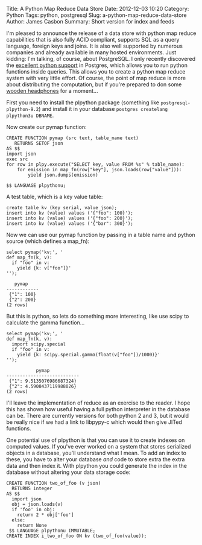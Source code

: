 Title: A Python Map Reduce Data Store
Date: 2012-12-03 10:20
Category: Python
Tags: python, postgresql
Slug: a-python-map-reduce-data-store
Author: James Casbon
Summary: Short version for index and feeds


I'm pleased to announce the release of a data store with python map reduce
capabilities that is also fully ACID compliant, supports SQL as a query
language, foreign keys and joins.  It is also well supported by numerous
companies and already available in many hosted environments.  Just kidding: I'm
talking, of course, about PostgreSQL. I only recently discovered the [excellent
python support](http://www.postgresql.org/docs/9.2/static/plpython.html) in Postgres, 
which allows you to run python functions inside queries.  This allows you to
create a python map reduce system with very little effort.  Of course, the point
of map reduce is more about distributing the computation, but if you're prepared
to don some [wooden headphones](http://en.wikipedia.org/wiki/Cargo_cult) for a 
moment...

First you need to install the plpython package (something like `postgresql-plpython-9.2`)
and install it in your database `postgres createlang plpython3u DBNAME`.

Now create our pymap function: 

    CREATE FUNCTION pymap (src text, table_name text)
       RETURNS SETOF json
    AS $$
    import json
    exec src
    for row in plpy.execute("SELECT key, value FROM %s" % table_name):
        for emission in map_fn(row["key"], json.loads(row["value"])):
            yield json.dumps(emission)
     
    $$ LANGUAGE plpythonu; 

A test table, which is a key value table:

    create table kv (key serial, value json);
    insert into kv (value) values ('{"foo": 100}');
    insert into kv (value) values ('{"foo": 200}');
    insert into kv (value) values ('{"bar": 300}');

Now we can use our pymap function by passing in a table name and python source
(which defines a map_fn):

    select pymap('kv;', '
    def map_fn(k, v):
      if "foo" in v:  
        yield {k: v["foo"]}'
    '');
    
       pymap    
    ------------
     {"1": 100}
     {"2": 200}
    (2 rows)
        
But this is python, so lets do something more interesting, like use scipy to
calculate the gamma function...

    select pymap('kv;', '
    def map_fn(k, v):
      import scipy.special
      if "foo" in v:  
        yield {k: scipy.special.gamma(float(v["foo"])/1000)}'
    '');

               pymap           
    ---------------------------
     {"1": 9.5135076986687324}
     {"2": 4.5908437119988026}
    (2 rows)

I'll leave the implementation of reduce as an exercise to the reader.  I hope
this has shown how useful having a full python interpreter in the database can
be.  There are currently versions for both python 2 and 3, but it would be
really nice if we had a link to libpypy-c which would then give JITed functions.

One potential use of plpython is that you can use it to create indexes on
computed values. If you've ever worked on a system that stores serialized
objects in a database, you'll understand what I mean.  To add an index to these,
you have to alter your database *and* code to store extra the extra data and then index it.
With plpython you could generate the index in the database without altering your data storage code:

    CREATE FUNCTION two_of_foo (v json)
      RETURNS integer
    AS $$
      import json
      obj = json.loads(v)
      if 'foo' in obj: 
        return 2 * obj['foo']
      else:
        return None
     $$ LANGUAGE plpythonu IMMUTABLE;
    CREATE INDEX i_two_of_foo ON kv (two_of_foo(value));

